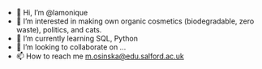 - 👋 Hi, I’m @lamonique
- 👀 I’m interested in making own organic cosmetics (biodegradable, zero waste), politics, and cats.
- 🌱 I’m currently learning SQL, Python
- 💞️ I’m looking to collaborate on ...
- 📫 How to reach me m.osinska@edu.salford.ac.uk

<!---
lamonique/lamonique is a ✨ special ✨ repository because its `README.md` (this file) appears on your GitHub profile.
You can click the Preview link to take a look at your changes.
--->
